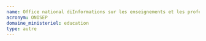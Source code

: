 ```yaml
---
name: Office national diInformations sur les enseignements et les professions
acronym: ONISEP
domaine_ministeriel: education
type: autre
---
```

